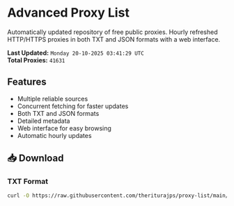 # Advanced Proxy List

Automatically updated repository of free public proxies. Hourly refreshed HTTP/HTTPS proxies in both TXT and JSON formats with a web interface.

**Last Updated:** `Monday 20-10-2025 03:41:29 UTC`  
**Total Proxies:** `41631`

## Features
- Multiple reliable sources
- Concurrent fetching for faster updates
- Both TXT and JSON formats
- Detailed metadata
- Web interface for easy browsing
- Automatic hourly updates

## 📥 Download

### TXT Format
```bash
curl -O https://raw.githubusercontent.com/theriturajps/proxy-list/main/proxies.txt
